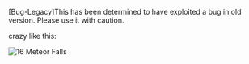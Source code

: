 [Bug-Legacy]This has been determined to have exploited a bug in old version. Please use it with caution.

crazy like this:

![16 Meteor Falls](https://github.com/user-attachments/assets/45c16c58-eb0f-4f02-b291-b81f804e5946)
